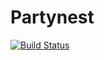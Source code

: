 Partynest
=========

[![Build Status](https://travis-ci.org/lpr-perm/partynest.svg?branch=master)](https://travis-ci.org/lpr-perm/partynest)
